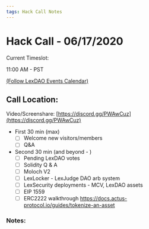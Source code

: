 ```yaml
---
tags: Hack Call Notes
---
```


# Hack Call - 06/17/2020

Current Timeslot: 

11:00 AM - PST 

[(Follow LexDAO Events Calendar)](https://calendar.google.com/calendar?cid=anVyaXNwcm9qZWN0LmlvXzdyNzdrbHVwMGdmMGJodWJrMmo3bmEwc21jQGdyb3VwLmNhbGVuZGFyLmdvb2dsZS5jb20)

## Call Location:



Video/Screenshare: [https://discord.gg/PWAwCuz](https://discord.gg/PWAwCuz)

- First 30 min (max)
    - [ ]  Welcome new visitors/members
    - [ ]  Q&A

- Second 30 min (and beyond - )
    - [ ]  Pending LexDAO votes
    - [ ]  Solidity Q & A
    - [ ]  Moloch V2
    - [ ]  LexLocker - LexJudge DAO arb system 
    - [ ]  LexSecurity deployments - MCV, LexDAO assets
    - [ ]  EIP 1559
    - [ ]  ERC2222 walkthrough https://docs.actus-protocol.io/guides/tokenize-an-asset
        
### Notes: